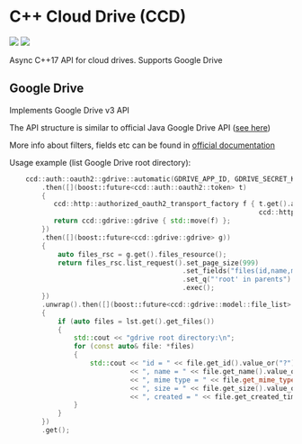 # C++ Cloud Drive (CCD)

![](https://img.shields.io/github/license/yurp/cppclouddrive.svg?style=plastic)
![](https://img.shields.io/travis/yurp/cppclouddrive.svg?style=plastic&logo=travis-ci)

Async C++17 API for cloud drives. Supports Google Drive

## Google Drive

Implements Google Drive v3 API

The API structure is similar to official Java Google Drive API ([see here](https://developers.google.com/resources/api-libraries/documentation/drive/v3/java/latest/))

More info about filters, fields etc can be found in [official documentation](https://developers.google.com/drive/api/v3/reference/)

Usage example (list Google Drive root directory):
```c++
    ccd::auth::oauth2::gdrive::automatic(GDRIVE_APP_ID, GDRIVE_SECRET_KEY, "http://localhost:25000/")
        .then([](boost::future<ccd::auth::oauth2::token> t)
        {
           ccd::http::authorized_oauth2_transport_factory f { t.get().access, 
                                                              ccd::http::cpprest_transport_factory{} };
           return ccd::gdrive::gdrive { std::move(f) };
        })
        .then([](boost::future<ccd::gdrive::gdrive> g))
        {
            auto files_rsc = g.get().files_resource();
            return files_rsc.list_request().set_page_size(999)
                                           .set_fields("files(id,name,mimeType,size,createdTime)")
                                           .set_q("'root' in parents")
                                           .exec();
        })
        .unwrap().then([](boost::future<ccd::gdrive::model::file_list> lst)
        {
            if (auto files = lst.get().get_files())
            {
                std::cout << "gdrive root directory:\n";
                for (const auto& file: *files)
                {
                    std::cout << "id = " << file.get_id().value_or("?")
                              << ", name = " << file.get_name().value_or("?")
                              << ", mime type = " << file.get_mime_type().value_or("?")
                              << ", size = " << file.get_size().value_or(-1)
                              << ", created = " << file.get_created_time().value_or("?") << "\n";
                }
            }
        })
        .get();
```
